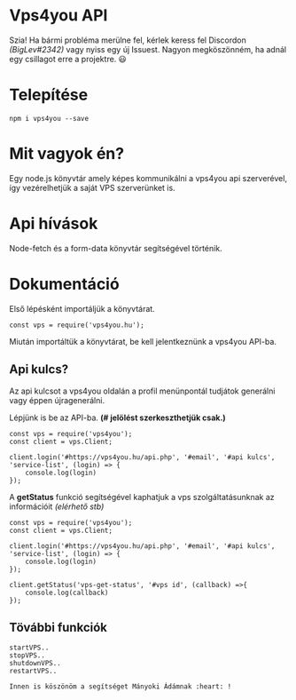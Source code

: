# Vps4you API

Szia! Ha bármi probléma merülne fel, kérlek keress fel Discordon *(BigLev#2342)* vagy nyiss egy új Issuest. Nagyon megköszönném, ha adnál egy csillagot erre a projektre. :smiley: 

# Telepítése
```
npm i vps4you --save
```
# Mit vagyok én?
Egy node.js könyvtár amely képes kommunikálni a vps4you api szerverével, így vezérelhetjük a saját VPS szerverünket is.

# Api hívások
Node-fetch és a form-data könyvtár segítségével történik.

# Dokumentáció

Első lépésként importáljük a könyvtárat.

```
const vps = require('vps4you.hu');
```
Miután importáltük a könyvtárat, be kell jelentkeznünk a vps4you API-ba.

## Api kulcs?
Az api kulcsot a vps4you oldalán a profil menünpontál tudjátok generálni vagy éppen újragenerálni. 

Lépjünk is be az API-ba. **(# jelölést szerkeszthetjük csak.)**

```
const vps = require('vps4you'); 
const client = vps.Client;

client.login('#https://vps4you.hu/api.php', '#email', '#api kulcs', 'service-list', (login) => {
    console.log(login)
}); 
```
A **getStatus** funkció segítségével kaphatjuk a vps szolgáltatásunknak az információit *(elérhető stb)*

```
const vps = require('vps4you'); 
const client = vps.Client;

client.login('#https://vps4you.hu/api.php', '#email', '#api kulcs', 'service-list', (login) => {
    console.log(login)
}); 

client.getStatus('vps-get-status', '#vps id', (callback) =>{
    console.log(callback)
});
``` 

## Tövábbi funkciók

```
startVPS..
stopVPS..
shutdownVPS..
restartVPS..

Innen is köszönöm a segítséget Mányoki Ádámnak :heart: !
